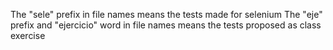 The "sele" prefix in file names means the tests made for selenium
The "eje" prefix and "ejercicio" word in file names means the tests proposed as class exercise
